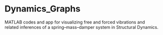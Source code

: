 # Dynamics_Graphs
MATLAB codes and app for visualizing free and forced vibrations and related inferences of a spring–mass–damper system in Structural Dynamics.
